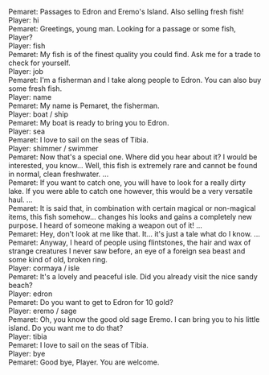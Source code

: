 Pemaret: Passages to Edron and Eremo's Island. Also selling fresh fish!  
Player: hi  
Pemaret: Greetings, young man. Looking for a passage or some fish, Player?  
Player: fish  
Pemaret: My fish is of the finest quality you could find. Ask me for a trade to check for yourself.  
Player: job  
Pemaret: I'm a fisherman and I take along people to Edron. You can also buy some fresh fish.  
Player: name  
Pemaret: My name is Pemaret, the fisherman.  
Player: boat / ship  
Pemaret: My boat is ready to bring you to Edron.  
Player: sea  
Pemaret: I love to sail on the seas of Tibia.  
Player: shimmer / swimmer  
Pemaret: Now that's a special one. Where did you hear about it? I would be interested, you know... Well, this fish is extremely rare and cannot be found in normal, clean freshwater. ...  
Pemaret: If you want to catch one, you will have to look for a really dirty lake. If you were able to catch one however, this would be a very versatile haul. ...  
Pemaret: It is said that, in combination with certain magical or non-magical items, this fish somehow... changes his looks and gains a completely new purpose. I heard of someone making a weapon out of it! ...  
Pemaret: Hey, don't look at me like that. It... it's just a tale what do I know. ...  
Pemaret: Anyway, I heard of people using flintstones, the hair and wax of strange creatures I never saw before, an eye of a foreign sea beast and some kind of old, broken ring.  
Player: cormaya / isle  
Pemaret: It's a lovely and peaceful isle. Did you already visit the nice sandy beach?  
Player: edron  
Pemaret: Do you want to get to Edron for 10 gold?  
Player: eremo / sage  
Pemaret: Oh, you know the good old sage Eremo. I can bring you to his little island. Do you want me to do that?  
Player: tibia  
Pemaret: I love to sail on the seas of Tibia.  
Player: bye  
Pemaret: Good bye, Player. You are welcome.  
